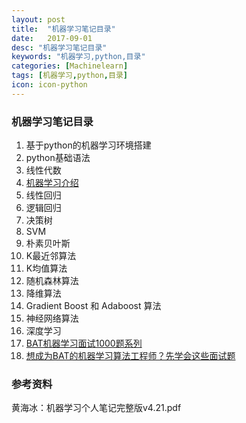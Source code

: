 ```yaml
---
layout: post
title:  "机器学习笔记目录"
date:   2017-09-01
desc: "机器学习笔记目录"
keywords: "机器学习,python,目录"
categories: [Machinelearn]
tags: [机器学习,python,目录]
icon: icon-python
---
```



###  机器学习笔记目录  

1. 基于python的机器学习环境搭建
2. python基础语法
3. 线性代数
4. [机器学习介绍](/blog/machinelearn/2017/09/05/introduce.html)
5. 线性回归
6. 逻辑回归
7. 决策树
8. SVM
9. 朴素贝叶斯
10. K最近邻算法
11. K均值算法
12. 随机森林算法
13. 降维算法
14. Gradient Boost 和 Adaboost 算法
15. 神经网络算法
16. 深度学习
17. [BAT机器学习面试1000题系列](http://blog.csdn.net/v_july_v/article/details/78121924)
18. [想成为BAT的机器学习算法工程师？先学会这些面试题](http://baijiahao.baidu.com/s?id=1575788418464393&wfr=spider&for=pc)


### 参考资料
黄海冰：机器学习个人笔记完整版v4.21.pdf













  


